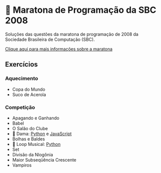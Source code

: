 # :balloon: Maratona de Programação da SBC 2008

Soluções das questões da maratona de programação de 2008 da Sociedade Brasileira de Computação (SBC).

[Clique aqui para mais informações sobre a maratona](http://maratona.ime.usp.br/hist/2008/)

## Exercícios

### Aquecimento

  - Copa do Mundo
  - Suco de Acerola

### Competição

  - Apagando e Ganhando
  - Babel
  - O Salão do Clube
  - 🎈 Dama: [Python](../problemas/1087.py) e [JavaScript](../problemas/1087.js)
  - Bolhas e Baldes
  - 🎈 Loop Musical: [Python](../problemas/1089.py)
  - Set
  - Divisão da Nlogônia
  - Maior Subseqüência Crescente
  - Vampiros